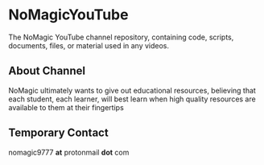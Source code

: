 # NoMagicYouTube
The NoMagic YouTube channel repository, containing code, scripts, documents, files, or material used in any videos. 

## About Channel
NoMagic ultimately wants to give out educational resources, believing that each student, each learner, will best learn 
when high quality resources are available to them at their fingertips

## Temporary Contact
nomagic9777 **at** protonmail **dot** com